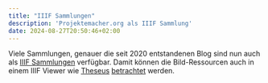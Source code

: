 ```yaml
---
title: "IIIF Sammlungen"
description: 'Projektemacher.org als IIIF Sammlung'
date: 2024-08-27T20:50:46+02:00
---
```


Viele Sammlungen, genauer die seit 2020 entstandenen Blog sind nun auch als [IIIF Sammlungen](https://iiif.io/api/cookbook/recipe/0032-collection/) verfügbar. Damit können die Bild-Ressourcen auch in einem IIIF Viewer wie [Theseus](https://theseusviewer.org/) [betrachtet](https://theseusviewer.org/?iiif-content=https://projektemacher.org/collection.json) werden.
